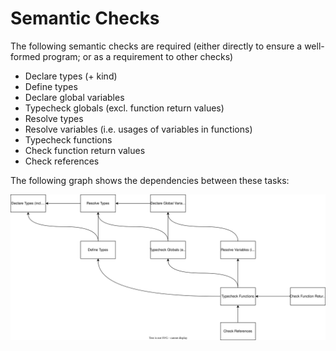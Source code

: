 # Semantic Checks

The following semantic checks are required (either directly to ensure a well-formed program; or as a requirement to other checks)
- Declare types (+ kind)
- Define types
- Declare global variables
- Typecheck globals (excl. function return values)
- Resolve types
- Resolve variables (i.e. usages of variables in functions)
- Typecheck functions
- Check function return values
- Check references

The following graph shows the dependencies between these tasks:

![Dependencies](semantic-checks.svg)
